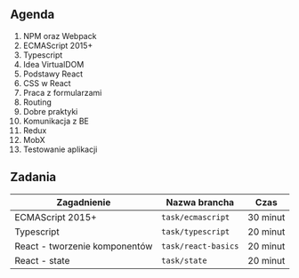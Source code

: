 

## Agenda

1. NPM oraz Webpack
2. ECMAScript 2015+
3. Typescript
4. Idea VirtualDOM
5. Podstawy React
6. CSS w React
7. Praca z formularzami
8. Routing
9. Dobre praktyki
10. Komunikacja z BE
11. Redux
12. MobX
13. Testowanie aplikacji

## Zadania

|Zagadnienie|Nazwa brancha|Czas|
|---|---|---|
|ECMAScript 2015+|`task/ecmascript`|30 minut|
|Typescript|`task/typescript`|20 minut|
|React - tworzenie komponentów|`task/react-basics`|20 minut|
|React - state|`task/state`|20 minut|

